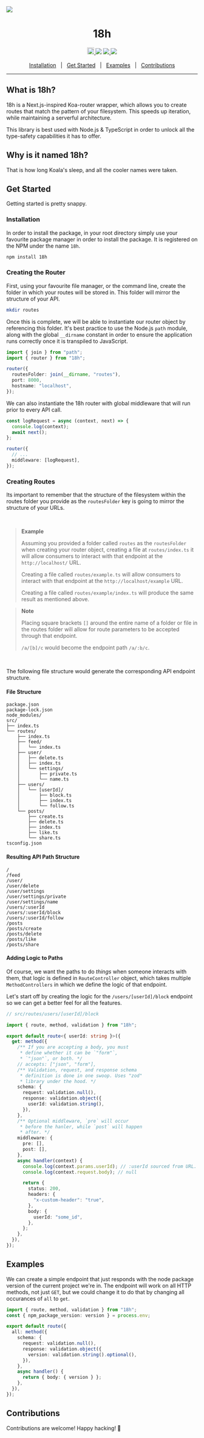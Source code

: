 <img src="https://i.imgur.com/jWLjU1R.png">

<h1 align="center">18h</h1>

<div align="center">
	<a href="https://npmjs.com/package/18h">
		<img src="https://badge.fury.io/js/18h.svg" alt="npm version" height="18">
	</a>
  <img src="https://img.shields.io/github/license/ridafkih/18h">
  <a href="https://github.com/ridafkih/">
	  <img src="https://img.shields.io/github/followers/ridafkih?logo=github&style=social&label=Follow">
  </a>
  <a href="https://twitter.com/ridafkih">
	  <img src="https://img.shields.io/twitter/follow/ridafkih?label=Follow">
  </a>
</div>

<br>

<div align="center">
	<a href="#installation">Installation</a>
	<span>&nbsp;&nbsp;|&nbsp;&nbsp;</span>
	<a href="#get-started">Get Started</a>
	<span>&nbsp;&nbsp;|&nbsp;&nbsp;</span>
	<a href="#examples">Examples</a>
	<span>&nbsp;&nbsp;|&nbsp;&nbsp;</span>
	<a href="#contributions">Contributions</a>
</div>

<hr>

<h2>What is 18h?</h2>
<p>18h is a Next.js-inspired Koa-router wrapper, which allows you to create routes that match the pattern of your filesystem. This speeds up iteration, while maintaining a serverful architecture.</p>
<p>This library is best used with Node.js & TypeScript in order to unlock all the type-safety capabilities it has to offer.</p>

<h2>Why is it named 18h?</h2>
<p>That is how long Koala's sleep, and all the cooler names were taken.</p>

<h2>Get Started</h2>
<p>Getting started is pretty snappy.</p>

<h3>Installation</h3>

<p>In order to install the package, in your root directory simply use your favourite package manager in order to install the package. It is registered on the NPM under the name <code>18h</code>.</p>

```bash
npm install 18h
```

<h3>Creating the Router</h3>
<p>First, using your favourite file manager, or the command line, create the folder in which your routes will be stored in. This folder will mirror the structure of your API.</p>

```bash
mkdir routes
```

<p>Once this is complete, we will be able to instantiate our router object by referencing this folder. It's best practice to use the Node.js <code>path</code> module, along with the global <code>__dirname</code> constant in order to ensure the application runs correctly once it is transpiled to JavaScript.</p>

```ts
import { join } from "path";
import { router } from "18h";

router({
  routesFolder: join(__dirname, "routes"),
  port: 8000,
  hostname: "localhost",
});
```

<p>We can also instantiate the 18h router with global middleware that will run prior to every API call.</p>

```ts
const logRequest = async (context, next) => {
  console.log(context);
  await next();
};

router({
  // ...
  middleware: [logRequest],
});
```

<h3>Creating Routes</h3>
<p>Its important to remember that the structure of the filesystem within the routes folder you provide as the <code>routesFolder</code> key is going to mirror the structure of your URLs.</p>

<br>

> **Example**
>
> Assuming you provided a folder called `routes` as the `routesFolder` when creating your router object, creating a file at `routes/index.ts` it will allow consumers to interact with that endpoint at the `http://localhost/` URL.
>
> Creating a file called `routes/example.ts` will allow consumers to interact with that endpoint at the `http://localhost/example` URL.
>
> Creating a file called `routes/example/index.ts` will produce the same result as mentioned above.

> **Note**
>
> Placing square brackets `[]` around the entire name of a folder or file in the routes folder will allow for route parameters to be accepted through that endpoint.
>
> `/a/[b]/c` would become the endpoint path `/a/:b/c`.

<br>

The following file structure would generate the corresponding API endpoint structure.

<h4>File Structure</h4>

```
package.json
package-lock.json
node_modules/
src/
├── index.ts
└── routes/
    ├── index.ts
    ├── feed/
    │   └── index.ts
    ├── user/
    │   ├── delete.ts
    │   ├── index.ts
    │   └── settings/
    │       ├── private.ts
    │       └── name.ts
    ├── users/
    │   └── [userId]/
    │       ├── block.ts
    │       ├── index.ts
    │       └── follow.ts
    └── posts/
        ├── create.ts
        ├── delete.ts
        ├── index.ts
        ├── like.ts
        └── share.ts
tsconfig.json
```

<h4>Resulting API Path Structure</h4>

```
/
/feed
/user/
/user/delete
/user/settings
/user/settings/private
/user/settings/name
/users/:userId
/users/:userId/block
/users/:userId/follow
/posts
/posts/create
/posts/delete
/posts/like
/posts/share
```

<h4>Adding Logic to Paths</h4>

<p>Of course, we want the paths to do <em>things</em> when someone interacts with them, that logic is defined in <code>RouteController</code> object, which takes multiple <code>MethodControllers</code> in which we define the logic of that endpoint.</p>

<p>Let's start off by creating the logic for the <code>/users/[userId]/block</code> endpoint so we can get a better feel for all the features.</p>

```ts
// src/routes/users/[userId]/block

import { route, method, validation } from "18h";

export default route<{ userId: string }>({
  get: method({
    /** If you are accepting a body, you must
     * define whether it can be `"form"`,
     * `"json"`, or both. */
    // accepts: ["json", "form"],
    /** Validation, request, and response schema
     * definition is done in one swoop. Uses "zod"
     * library under the hood. */
    schema: {
      request: validation.null(),
      response: validation.object({
        userId: validation.string(),
      }),
    },
    /** Optional middleware, `pre` will occur
     * before the hanler, while `post` will happen
     * after. */
    middleware: {
      pre: [],
      post: [],
    },
    async handler(context) {
      console.log(context.params.userId); // :userId sourced from URL.
      console.log(context.request.body); // null

      return {
        status: 200,
        headers: {
          "x-custom-header": "true",
        },
        body: {
          userId: "some_id",
        },
      };
    },
  }),
});
```

<h2>Examples</h2>

We can create a simple endpoint that just responds with the node package version of the current project we're in. The endpoint will work on all HTTP methods, not just `GET`, but we could change it to do that by changing all occurances of `all` to `get`.

```ts
import { route, method, validation } from "18h";
const { npm_package_version: version } = process.env;

export default route({
  all: method({
    schema: {
      request: validation.null(),
      response: validation.object({
        version: validation.string().optional(),
      }),
    },
    async handler() {
      return { body: { version } };
    },
  }),
});
```

<h2>Contributions</h2>
Contributions are welcome! Happy hacking! 🎉
